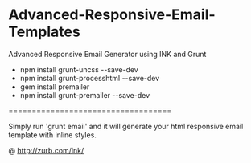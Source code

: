 Advanced-Responsive-Email-Templates
===================================

Advanced Responsive Email Generator using INK and Grunt

- npm install grunt-uncss --save-dev
- npm install grunt-processhtml --save-dev
- gem install premailer
- npm install grunt-premailer --save-dev

===================================

Simply run 'grunt email' and it will generate your html responsive email template with inline styles.


@ http://zurb.com/ink/
